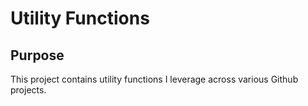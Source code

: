 # Utility Functions

## Purpose
This project contains utility functions I leverage across various Github projects. 
